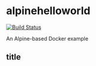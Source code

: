 # alpinehelloworld

[![Build Status](http://62.35.190.28:8888/buildStatus/icon?job=deployment&style=plastic)](http://62.35.190.28:8888/job/deployment/)

An Alpine-based Docker example
## title
